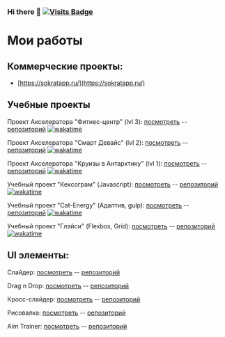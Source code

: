 ### Hi there 👋 [![Visits Badge](https://badges.pufler.dev/visits/dmkrupin/dmkrupin)](https://badges.pufler.dev)

<!--
**dmkrupin/dmkrupin** is a ✨ _special_ ✨ repository because its `README.md` (this file) appears on your GitHub profile.

Here are some ideas to get you started:

- 🔭 I’m currently working on ...
- 🌱 I’m currently learning ...
- 👯 I’m looking to collaborate on ...
- 🤔 I’m looking for help with ...
- 💬 Ask me about ...
- 📫 How to reach me: ...
- 😄 Pronouns: ...
- ⚡ Fun fact: ...
-->

# Мои работы

## Коммерческие проекты:
 - [https://sokratapp.ru/](https://sokratapp.ru/)
 
## Учебные проекты
Проект Акселератора "Фитнес-центр" (lvl 3):
[посмотреть](https://dmkrupin.github.io/accelerator--fitness-center/) -- 
[репозиторий](https://github.com/dmkrupin/accelerator--fitness-center)
[![wakatime](https://wakatime.com/badge/github/dmkrupin/accelerator--fitness-center.svg)](https://wakatime.com/badge/github/dmkrupin/accelerator--fitness-center)

Проект Акселератора "Смарт Девайс" (lvl 2):
[посмотреть](https://dmkrupin.github.io/accelerator--smart-device/) -- 
[репозиторий](https://github.com/dmkrupin/accelerator--smart-device)
[![wakatime](https://wakatime.com/badge/github/dmkrupin/accelerator--smart-device.svg)](https://wakatime.com/badge/github/dmkrupin/accelerator--smart-device)

Проект Акселератора "Круизы в Антарктику" (lvl 1):
[посмотреть](https://dmkrupin.github.io/accelerator--cruise-to-antarktika/) -- 
[репозиторий](https://github.com/dmkrupin/accelerator--cruise-to-antarktika)
[![wakatime](https://wakatime.com/badge/github/dmkrupin/accelerator--cruise-to-antarktika.svg)](https://wakatime.com/badge/github/dmkrupin/accelerator--cruise-to-antarktika)

Учебный проект "Кексограм" (Javascript):
[посмотреть](https://dmkrupin.github.io/1753073-kekstagram-24/) -- 
[репозиторий](https://github.com/dmkrupin/1753073-kekstagram-24)
[![wakatime](https://wakatime.com/badge/github/dmkrupin/1753073-kekstagram-24.svg)](https://wakatime.com/badge/github/dmkrupin/1753073-kekstagram-24)

Учебный проект "Cat-Energy" (Адаптив, gulp):
[посмотреть](https://dmkrupin.github.io/1753073-cat-energy-23/) -- 
[репозиторий](https://github.com/dmkrupin/1753073-cat-energy-23)
[![wakatime](https://wakatime.com/badge/github/dmkrupin/1753073-cat-energy-23.svg)](https://wakatime.com/badge/github/dmkrupin/1753073-cat-energy-23)

Учебный проект "Глэйси" (Flexbox, Grid):
[посмотреть](https://dmkrupin.github.io/1753073-gllacy-31/) -- 
[репозиторий](https://github.com/dmkrupin/1753073-gllacy-31) 
[![wakatime](https://wakatime.com/badge/github/dmkrupin/1753073-gllacy-31.svg)](https://wakatime.com/badge/github/dmkrupin/1753073-gllacy-31)

## UI элементы:

Слайдер:
[посмотреть](https://dmkrupin.github.io/misc-slider/) -- 
[репозиторий](https://github.com/dmkrupin/misc-slider)

Drag n Drop:
[посмотреть](https://dmkrupin.github.io/misc-dragndrop/) -- 
[репозиторий](https://github.com/dmkrupin/misc-dragndrop)

Кросс-слайдер:
[посмотреть](https://dmkrupin.github.io/misc-cross-slider/) -- 
[репозиторий](https://github.com/dmkrupin/misc-cross-slider)

Рисовалка:
[посмотреть](https://dmkrupin.github.io/misc-drawer-board/) --
[репозиторий](https://github.com/dmkrupin/misc-drawer-board)

Aim Trainer:
[посмотреть](https://dmkrupin.github.io/misc-aim-trainer/) --
[репозиторий](https://github.com/dmkrupin/misc-aim-trainer)

